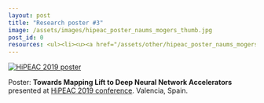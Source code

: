 ```yaml
---
layout: post
title: "Research poster #3"
image: /assets/images/hipeac_poster_naums_mogers_thumb.jpg
post_id: 0
resources: <ul><li><u><a href="/assets/other/hipeac_poster_naums_mogers.pdf">PDF poster (1 MB)</a></u></li></ul>
---
```

<a href="/assets/other/hipeac_poster_naums_mogers.pdf"><img data-src="/assets/images/hipeac_poster_naums_mogers.jpg" class="lazyload" alt="HiPEAC 2019 poster"></a>
<p>
Poster: <b>Towards Mapping Lift to Deep Neural Network Accelerators</b> presented at <a href="https://www.hipeac.net/2019/valencia/">HiPEAC 2019 conference</a>. Valencia, Spain.</p>
